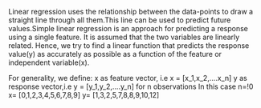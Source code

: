 Linear regression uses the relationship between the data-points to draw a straight line through all them.This line can be used to predict future values.Simple linear regression is an approach for predicting a response using a single feature.
It is assumed that the two variables are linearly related. Hence, we try to find a linear function that predicts the response value(y) as accurately as possible as a function of the feature or independent variable(x).

For generality, we define:
x as feature vector, i.e x = [x_1,x_2,....x_n]
y as response vector,i.e y = [y_1,y_2,....y_n]
for n observations 
In this case n=!0
x= [0,1,2,3,4,5,6,7,8,9]
y= [1,3,2,5,7,8,8,9,10,12]



